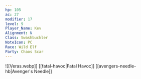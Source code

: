 ```yaml
---
hp: 105
ac: 27
modifier: 17
level: 9
Player_Name: Kev
Alignment: N
Class: Swashbuckler
NoteIcon: PC
Race: Wild Elf
Party: Chaos Scar
---
```

![[Veras.webp]]
[[fatal-havoc|Fatal Havoc]]
[[avengers-needle-hb|Avenger's Needle]]

